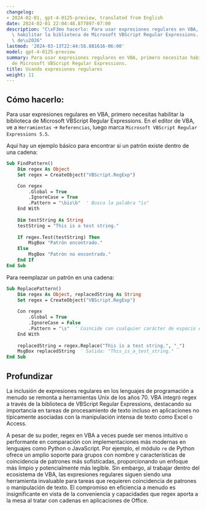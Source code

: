 ```yaml
---
changelog:
- 2024-02-01, gpt-4-0125-preview, translated from English
date: 2024-02-01 22:04:48.877897-07:00
description: "C\xF3mo hacerlo: Para usar expresiones regulares en VBA, primero necesitas\
  \ habilitar la biblioteca de Microsoft VBScript Regular Expressions. En el editor\
  \ de\u2026"
lastmod: '2024-03-13T22:44:58.881616-06:00'
model: gpt-4-0125-preview
summary: Para usar expresiones regulares en VBA, primero necesitas habilitar la biblioteca
  de Microsoft VBScript Regular Expressions.
title: Usando expresiones regulares
weight: 11
---
```


## Cómo hacerlo:
Para usar expresiones regulares en VBA, primero necesitas habilitar la biblioteca de Microsoft VBScript Regular Expressions. En el editor de VBA, ve a `Herramientas` -> `Referencias`, luego marca `Microsoft VBScript Regular Expressions 5.5`.

Aquí hay un ejemplo básico para encontrar si un patrón existe dentro de una cadena:

```vb
Sub FindPattern()
    Dim regex As Object
    Set regex = CreateObject("VBScript.RegExp")

    Con regex
        .Global = True
        .IgnoreCase = True
        .Pattern = "\bis\b"  ' Busca la palabra "is"
    End With
    
    Dim testString As String
    testString = "This is a test string."
    
    If regex.Test(testString) Then
        MsgBox "Patrón encontrado."
    Else
        MsgBox "Patrón no encontrado."
    End If
End Sub
```

Para reemplazar un patrón en una cadena:

```vb
Sub ReplacePattern()
    Dim regex As Object, replacedString As String
    Set regex = CreateObject("VBScript.RegExp")
    
    Con regex
        .Global = True
        .IgnoreCase = False
        .Pattern = "\s"  ' Coincide con cualquier carácter de espacio en blanco
    End With
    
    replacedString = regex.Replace("This is a test string.", "_")
    MsgBox replacedString  ' Salida: "This_is_a_test_string."
End Sub
```

## Profundizar
La inclusión de expresiones regulares en los lenguajes de programación a menudo se remonta a herramientas Unix de los años 70. VBA integró regex a través de la biblioteca de VBScript Regular Expressions, destacando su importancia en tareas de procesamiento de texto incluso en aplicaciones no típicamente asociadas con la manipulación intensa de texto como Excel o Access.

A pesar de su poder, regex en VBA a veces puede ser menos intuitivo o performante en comparación con implementaciones más modernas en lenguajes como Python o JavaScript. Por ejemplo, el módulo `re` de Python ofrece un amplio soporte para grupos con nombre y características de coincidencia de patrones más sofisticadas, proporcionando un enfoque más limpio y potencialmente más legible. Sin embargo, al trabajar dentro del ecosistema de VBA, las expresiones regulares siguen siendo una herramienta invaluable para tareas que requieren coincidencia de patrones o manipulación de texto. El compromiso en eficiencia a menudo es insignificante en vista de la conveniencia y capacidades que regex aporta a la mesa al tratar con cadenas en aplicaciones de Office.
